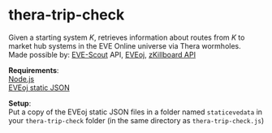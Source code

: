# thera-trip-check
Given a starting system _K_, retrieves information about routes from _K_ to market hub systems in the EVE Online universe via Thera wormholes.  
Made possible by: [EVE-Scout](https://www.eve-scout.com/) API, [EVEoj](https://github.com/nezroy/EVEoj), [zKillboard API](https://github.com/zKillboard/zKillboard/wiki)

__Requirements__:  
[Node.js](https://nodejs.org/en/download/)  
[EVEoj static JSON](https://eve-oj.com/#downloads)

__Setup__:  
Put a copy of the EVEoj static JSON files in a folder named `staticevedata` in your `thera-trip-check` folder (in the same directory as `thera-trip-check.js`)
